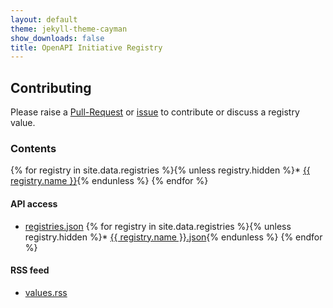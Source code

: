 ```yaml
---
layout: default
theme: jekyll-theme-cayman
show_downloads: false
title: OpenAPI Initiative Registry
---
```


## Contributing

Please raise a [Pull-Request]() or [issue]() to contribute or discuss a registry value.

### Contents

{% for registry in site.data.registries %}{% unless registry.hidden %}* <a href="/{{ registry.slug }}/index.html">{{ registry.name }}</a>{% endunless %}
{% endfor %}

#### API access

* [registries.json](/api/registries.json)
{% for registry in site.data.registries %}{% unless registry.hidden %}* <a href="/api/{{ registry.slug }}.json">{{ registry.name }}.json</a>{% endunless %}
{% endfor %}

#### RSS feed

* [values.rss](/rss/feed.xml)

